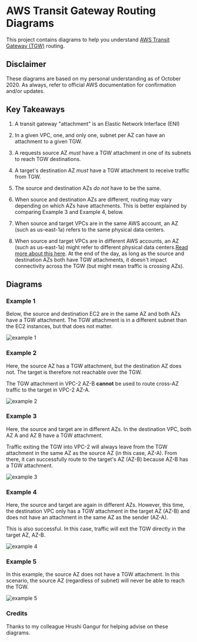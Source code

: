 # AWS Transit Gateway Routing Diagrams

This project contains diagrams to help you understand [AWS Transit Gateway (TGW)](https://aws.amazon.com/transit-gateway/) routing.

## Disclaimer

These diagrams are based on my personal understanding as of October 2020. As always, refer to official AWS documentation for confirmation and/or updates.

## Key Takeaways

1. A transit gateway "attachment" is an Elastic Network Interface (ENI)

2. In a given VPC, one, and only one, subnet per AZ can have an attachment to a given TGW.

3. A requests source AZ *must* have a TGW attachment in one of its subnets to reach TGW destinations.

4. A target's destination AZ *must* have a TGW attachment to receive traffic from TGW.

5. The source and destination AZs *do not* have to be the same. 

6. When source and destination AZs are different, routing may vary depending on which AZs have attachments. This is better explained by comparing Example 3 and Example 4, below. 

7. When source and target VPCs are in the same AWS account, an AZ (such as us-east-1a) refers to the same physical data centers. 

8. When source and target VPCs are in different AWS accounts, an AZ (such as us-east-1a) might refer to different physical data centers.[Read more about this here](https://docs.aws.amazon.com/ram/latest/userguide/working-with-az-ids.html). At the end of the day, as long as the source and destination AZs both have TGW attachments, it doesn't impact connectivity across the TGW (but might mean traffic is crossing AZs).

## Diagrams

### Example 1

Below, the source and destination EC2 are in the same AZ and both AZs have a TGW attachment. The TGW attachment is in a different subnet than the EC2 instances, but that does not matter. 

![example 1](example1.png)

### Example 2

Here, the source AZ has a TGW attachment, but the destination AZ does not. The target is therefore not reachable over the TGW.

The TGW attachment in VPC-2 AZ-B **cannot** be used to route cross-AZ traffic to the target in VPC-2 AZ-A. 

![example 2](example2.png)

### Example 3

Here, the source and target are in different AZs. In the destination VPC, both AZ A and AZ B have a TGW attachment. 

Traffic exiting the TGW into VPC-2 will always leave from the TGW attachment in the same AZ as the source AZ (in this case, AZ-A). From there, it can successfully route to the target's AZ (AZ-B) because AZ-B has a TGW attachment.

![example 3](example3.png)

### Example 4

Here, the source and target are again in different AZs. However, this time, the destination VPC only has a TGW attachment in the target AZ (AZ-B) and does not have an attachment in the same AZ as the sender (AZ-A).

This is also successful. In this case, traffic will exit the TGW directly in the target AZ, AZ-B.

![example 4](example4.png)

### Example 5

In this example, the source AZ does not have a TGW attachment. In this scenario, the source AZ (regardless of subnet) will never be able to reach the TGW.

![example 5](example5.png)


### Credits

Thanks to my colleague Hrushi Gangur for helping advise on these diagrams.
